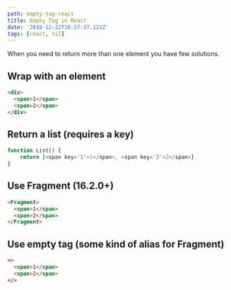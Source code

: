 ```yaml
---
path: empty-tag-react
title: Empty Tag in React
date: '2018-12-22T16:57:37.121Z'
tags: [react, til]
---
```

When you need to return more than one element you have few solutions.
## Wrap with an element
```html
<div>
  <span>1</span>
  <span>2</span>
</div>
```
## Return a list (requires a key)
```javascript
function List() {
    return [<span key='1'>1</span>, <span key='2'>2</span>]
}
```
## Use Fragment (16.2.0+)
```html
<Fragment>
  <span>1</span>
  <span>2</span>
</Fragment>
```
## Use empty tag (some kind of alias for Fragment)
```html
<>
  <span>1</span>
  <span>2</span>
</>
```
